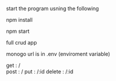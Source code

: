 start the program usning the following

npm install

npm start

full crud app

monogo url is in .env (enviroment variable)

get : /  
post : /
put : /:id
delete : /:id
